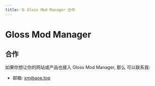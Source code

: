 ```yaml
---
title: 与 Gloss Mod Manager 合作
---
```


# Gloss Mod Manager

## 合作

如果你想让你的网站或产品也接入 Gloss Mod Manager, 那么 可以联系我: 
- 邮箱: xm@aoe.top